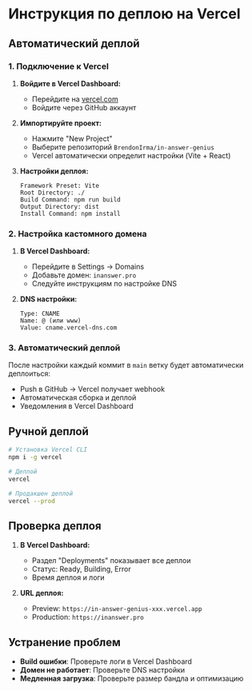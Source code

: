 # Инструкция по деплою на Vercel

## Автоматический деплой

### 1. Подключение к Vercel

1. **Войдите в Vercel Dashboard:**
   - Перейдите на [vercel.com](https://vercel.com)
   - Войдите через GitHub аккаунт

2. **Импортируйте проект:**
   - Нажмите "New Project"
   - Выберите репозиторий `BrendonIrma/in-answer-genius`
   - Vercel автоматически определит настройки (Vite + React)

3. **Настройки деплоя:**
   ```
   Framework Preset: Vite
   Root Directory: ./
   Build Command: npm run build
   Output Directory: dist
   Install Command: npm install
   ```

### 2. Настройка кастомного домена

1. **В Vercel Dashboard:**
   - Перейдите в Settings → Domains
   - Добавьте домен: `inanswer.pro`
   - Следуйте инструкциям по настройке DNS

2. **DNS настройки:**
   ```
   Type: CNAME
   Name: @ (или www)
   Value: cname.vercel-dns.com
   ```

### 3. Автоматический деплой

После настройки каждый коммит в `main` ветку будет автоматически деплоиться:
- Push в GitHub → Vercel получает webhook
- Автоматическая сборка и деплой
- Уведомления в Vercel Dashboard

## Ручной деплой

```bash
# Установка Vercel CLI
npm i -g vercel

# Деплой
vercel

# Продакшен деплой
vercel --prod
```

## Проверка деплоя

1. **В Vercel Dashboard:**
   - Раздел "Deployments" показывает все деплои
   - Статус: Ready, Building, Error
   - Время деплоя и логи

2. **URL деплоя:**
   - Preview: `https://in-answer-genius-xxx.vercel.app`
   - Production: `https://inanswer.pro`

## Устранение проблем

- **Build ошибки**: Проверьте логи в Vercel Dashboard
- **Домен не работает**: Проверьте DNS настройки
- **Медленная загрузка**: Проверьте размер бандла и оптимизацию